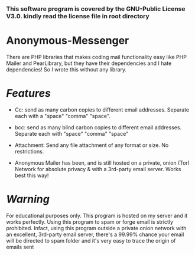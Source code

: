 ### This software program is covered by the GNU-Public License V3.0. kindly read the license file in root directory

# Anonymous-Messenger

There are PHP libraries that makes coding mail functionality easy
like PHP Mailer and PearLibrary, but they have their dependencies 
and I hate dependencies! So I wrote this without any library. 

# *Features*

* Cc: send as many carbon copies to different email addresses. Separate each with a "space" "comma" "space".

* bcc: send as many blind carbon copies to different email addresses. Separate each with "space" "comma" "space"

* Attachment: Send any file attachment of any format or size. No restrictions. 

* Anonymous Mailer has been, and is still hosted on a private, onion (Tor) Network for absolute privacy & with a 3rd-party email server.  Works best this way!

# *Warning*

 For educational purposes only. This program is hosted on my server and it works perfectly. 
 Using this program to spam or forge email is strictly prohibited. Infact, using this program outside a private onion network with an excellent, 3rd-party email server, there's a 99.99% chance
 your email will be directed to spam folder and it's very easy to trace the origin of emails sent
